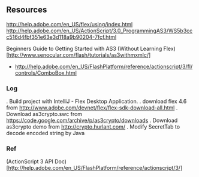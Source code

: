 

## Resources
http://help.adobe.com/en_US/flex/using/index.html
http://help.adobe.com/en_US/ActionScript/3.0_ProgrammingAS3/WS5b3ccc516d4fbf351e63e3d118a9b90204-7fcf.html

Beginners Guide to Getting Started with AS3 (Without Learning Flex)[http://www.senocular.com/flash/tutorials/as3withmxmlc/]


- http://help.adobe.com/en_US/FlashPlatform/reference/actionscript/3/fl/controls/ComboBox.html



### Log

. Build project with IntelliJ - Flex Desktop Application.
. download flex 4.6 from http://www.adobe.com/devnet/flex/flex-sdk-download-all.html
. Download as3crypto.swc from https://code.google.com/archive/p/as3crypto/downloads
. Download as3crypto demo from http://crypto.hurlant.com/
. Modify SecretTab to decode encoded string by Java


### Ref
(ActionScript 3 API Doc)[http://help.adobe.com/en_US/FlashPlatform/reference/actionscript/3/]